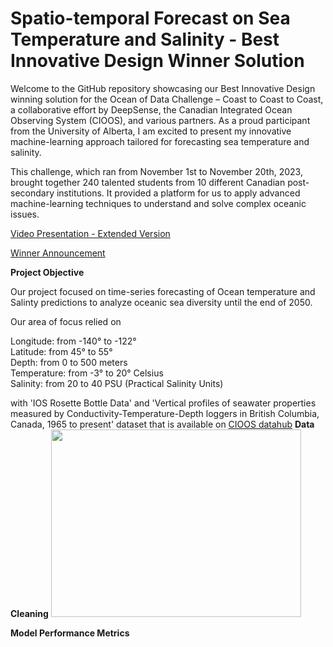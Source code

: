 # Spatio-temporal Forecast on Sea Temperature and Salinity - Best Innovative Design Winner Solution

Welcome to the GitHub repository showcasing our Best Innovative Design winning solution for the Ocean of Data Challenge – Coast to Coast to Coast, a collaborative effort by DeepSense, the Canadian Integrated Ocean Observing System (CIOOS), and various partners. As a proud participant from the University of Alberta, I am excited to present my innovative machine-learning approach tailored for forecasting sea temperature and salinity.

This challenge, which ran from November 1st to November 20th, 2023, brought together 240 talented students from 10 different Canadian post-secondary institutions. It provided a platform for us to apply advanced machine-learning techniques to understand and solve complex oceanic issues.

[Video Presentation - Extended Version](https://youtu.be/9YQ4zv3rX-A?si=EWHYAtuFVZEA7GbM)

[Winner Announcement](https://www.linkedin.com/feed/update/urn:li:activity:7135340703865315330/)

**Project Objective**

Our project focused on time-series forecasting of Ocean temperature and Salinty predictions to analyze oceanic sea diversity until the end of 2050.

Our area of focus relied on 

Longitude: from -140° to -122°  
Latitude: from 45° to 55°  
Depth: from 0 to 500 meters  
Temperature: from -3° to 20° Celsius  
Salinity: from 20 to 40 PSU (Practical Salinity Units)  

with 'IOS Rosette Bottle Data' and 'Vertical profiles of seawater properties measured by Conductivity-Temperature-Depth loggers in British Columbia, Canada, 1965 to present' dataset that is available on [CIOOS datahub](https://explore.cioos.ca/?lang=en)
**Data Cleaning**
<img src="https://github.com/gjftns7220/Sea_temperature_and_salinity_prediction/assets/143769164/4f179767-4182-46a0-853d-51a214ee2b1f" width="400" height="300">




**Model Performance Metrics**
